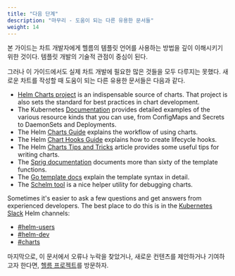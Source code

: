 ```yaml
---
title: "다음 단계"
description: "마무리 - 도움이 되는 다른 유용한 문서들"
weight: 14
---
```


본 가이드는 차트 개발자에게 헬름의 템플릿 언어를 사용하는 방법을 깊이 이해시키기 위한 것이다.
템플릿 개발의 기술적 관점이 중심이 된다.

그러나 이 가이드에서도 실제 차트 개발에 필요한 많은 것들을 모두 다루지는 못했다.
새로운 차트를 작성할 때 도움이 되는 다른 유용한 문서들은 다음과 같다.

- [Helm Charts project](https://github.com/helm/charts) is an indispensable source of charts. That project is also sets the standard for best practices in chart development.
- The Kubernetes [Documentation](https://kubernetes.io/docs/home/) provides detailed examples of the various resource kinds that you can use, from ConfigMaps and Secrets to DaemonSets and Deployments.
- The Helm [Charts Guide](../../topics/charts/) explains the workflow of using charts.
- The Helm [Chart Hooks Guide](../../topics/charts_hooks/) explains how to create lifecycle hooks.
- The Helm [Charts Tips and Tricks](../../howto/charts_tips_and_tricks/) article provides some useful tips for writing charts.
- The [Sprig documentation](https://github.com/Masterminds/sprig) documents more than sixty of the template functions.
- The [Go template docs](https://godoc.org/text/template) explain the template syntax in detail.
- The [Schelm tool](https://github.com/databus23/schelm) is a nice helper utility for debugging charts.

Sometimes it's easier to ask a few questions and get answers from experienced developers. The best place to do this is in the [Kubernetes Slack](https://kubernetes.slack.com) Helm channels:

- [#helm-users](https://kubernetes.slack.com/messages/helm-users)
- [#helm-dev](https://kubernetes.slack.com/messages/helm-dev)
- [#charts](https://kubernetes.slack.com/messages/charts)

마지막으로, 이 문서에서 오류나 누락을 찾았거나,
새로운 컨텐츠를 제안하거나 기여하고자 한다면, [헬름 프로젝트](https://github.com/helm/helm)를 방문하자.